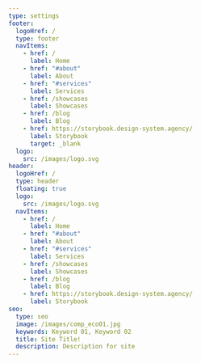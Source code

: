 ```yaml
---
type: settings
footer:
  logoHref: /
  type: footer
  navItems:
    - href: /
      label: Home
    - href: "#about"
      label: About
    - href: "#services"
      label: Services
    - href: /showcases
      label: Showcases
    - href: /blog
      label: Blog
    - href: https://storybook.design-system.agency/
      label: Storybook
      target: _blank
  logo:
    src: /images/logo.svg
header:
  logoHref: /
  type: header
  floating: true
  logo:
    src: /images/logo.svg
  navItems:
    - href: /
      label: Home
    - href: "#about"
      label: About
    - href: "#services"
      label: Services
    - href: /showcases
      label: Showcases
    - href: /blog
      label: Blog
    - href: https://storybook.design-system.agency/
      label: Storybook
seo:
  type: seo
  image: /images/comp_eco01.jpg
  keywords: Keyword 01, Keyword 02
  title: Site Title!
  description: Description for site
---
```

